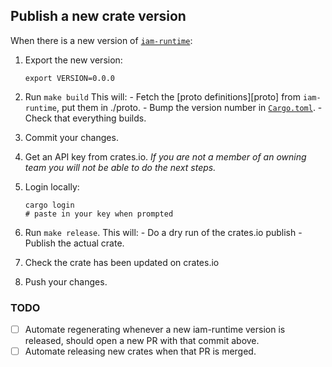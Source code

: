 ## Publish a new crate version

When there is a new version of [`iam-runtime`][iamr]:

1. Export the new version:
	```
	export VERSION=0.0.0
	```
1. Run `make build`
		This will:
		- Fetch the [proto definitions][proto] from `iam-runtime`, put them in
			./proto.
		- Bump the version number in [`Cargo.toml`][toml].
		- Check that everything builds.

1. Commit your changes.

1. Get an API key from crates.io. _If you are not a member of an owning team you
	 will not be able to do the next steps._

1. Login locally:
	```
	cargo login
	# paste in your key when prompted
	```

1. Run `make release`.
		This will:
		- Do a dry run of the crates.io publish
		- Publish the actual crate.

1. Check the crate has been updated on crates.io

1. Push your changes.

### TODO

- [ ] Automate regenerating whenever a new iam-runtime version is released,
	should open a new PR with that commit above.
- [ ] Automate releasing new crates when that PR is merged.

[protos]: https://github.com/metal-toolbox/iam-runtime/tree/main/proto
[toml]: ./Cargo.toml
[iamr]: https://github.com/metal-toolbox/iam-runtime
